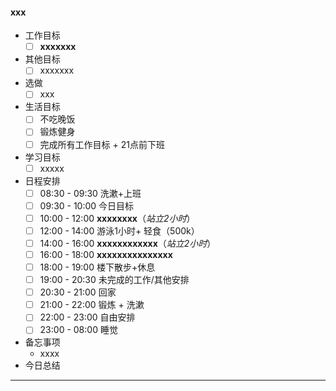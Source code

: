 #### xxx

- 工作目标
  - [ ] **xxxxxxx**
- 其他目标
  - [ ] xxxxxxx
- 选做
  - [ ] xxx
- 生活目标
  - [ ] 不吃晚饭
  - [ ] 锻炼健身
  - [ ] 完成所有工作目标 + 21点前下班
- 学习目标
  - [ ] xxxxx
- 日程安排
  - [ ] 08:30 - 09:30 洗漱+上班
  - [ ] 09:30 - 10:00 今日目标
  - [ ] 10:00 - 12:00 **xxxxxxxx**（*站立2小时*）
  - [ ] 12:00 - 14:00 游泳1小时+ 轻食（500k）
  - [ ] 14:00 - 16:00 **xxxxxxxxxxxx**（*站立2小时*）
  - [ ] 16:00 - 18:00 **xxxxxxxxxxxxxxx**
  - [ ] 18:00 - 19:00 楼下散步+休息
  - [ ] 19:00 - 20:30 未完成的工作/其他安排
  - [ ] 20:30 - 21:00 回家
  - [ ] 21:00 - 22:00 锻炼 + 洗漱
  - [ ] 22:00 - 23:00 自由安排
  - [ ] 23:00 - 08:00 睡觉
- 备忘事项
  - xxxx
- 今日总结

------

